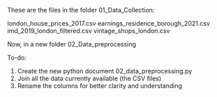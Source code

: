 These are the files in the folder 01_Data_Collection:

london_house_prices_2017.csv
earnings_residence_borough_2021.csv
imd_2019_london_filtered.csv
vintage_shops_london.csv

Now, in a new folder 
02_Data_preprocessing

To-do:
1. Create the new python document 02_data_preprocessing.py
2. Join all the data currently available (the CSV files)
3. Rename the columns for better clarity and understanding